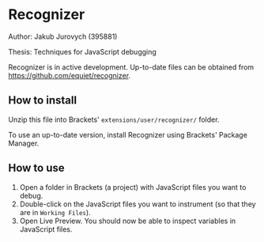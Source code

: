 Recognizer
==========

Author: Jakub Jurovych (395881)

Thesis: Techniques for JavaScript debugging

Recognizer is in active development. Up-to-date files can be obtained from https://github.com/equiet/recognizer.

## How to install

Unzip this file into Brackets' `extensions/user/recognizer/` folder.

To use an up-to-date version, install Recognizer using Brackets' Package Manager.

## How to use

1. Open a folder in Brackets (a project) with JavaScript files you want to debug.
1. Double-click on the JavaScript files you want to instrument (so that they are in `Working Files`).
1. Open Live Preview. You should now be able to inspect variables in JavaScript files.
